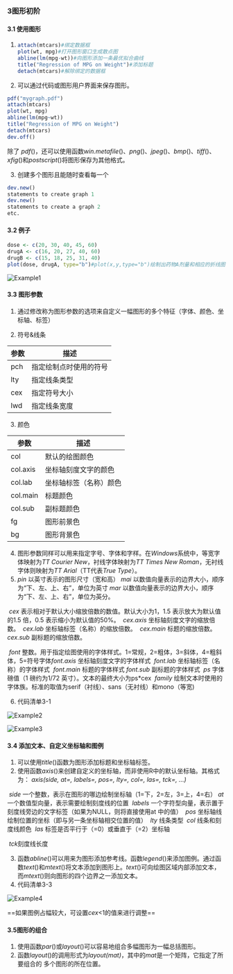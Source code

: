 ### 3图形初阶

#### 3.1 使用图形

1. ``` R
   attach(mtcars)#绑定数据框
   plot(wt, mpg)#打开图形窗口生成散点图
   abline(lm(mpg-wt))#向图形添加一条最优拟合曲线
   title("Regression of MPG on Weight")#添加标题
   detach(mtcars)#解除绑定的数据框
   ```

2. 可以通过代码或图形用户界面来保存图形。

``` R
pdf("mygraph.pdf")
attach(mtcars)
plot(wt, mpg)
abline(lm(mpg~wt))
title("Regression of MPG on Weight")
detach(mtcars)
dev.off()
```

除了 *pdf*()，还可以使用函数*win.metafile*()、*png*()、*jpeg*()、*bmp*()、*tiff*()、*xfig*()和*postscript*()将图形保存为其他格式。

3. 创建多个图形且能随时查看每一个

``` R
dev.new()
statements to create graph 1
dev.new()
statements to create a graph 2
etc.
```

#### 3.2 例子

``` R
dose <- c(20, 30, 40, 45, 60)
drugA <- c(16, 20, 27, 40, 60)
drugB <- c(15, 18, 25, 31, 40)
plot(dose, drugA, type="b")#plot(x,y,type="b")绘制出药物A剂量和相应的折线图
```

![Example1](Example1.jpeg)

#### 3.3 图形参数

1. 通过修改称为图形参数的选项来自定义一幅图形的多个特征（字体、颜色、坐标轴、标签）

2. 符号&线条

| 参数 | 描述                   |
| :--- | ---------------------- |
| pch  | 指定绘制点时使用的符号 |
| lty  | 指定线条类型           |
| cex  | 指定符号大小           |
| lwd  | 指定线条宽度           |

3. 颜色

| 参数     | 描述                   |
| -------- | ---------------------- |
| col      | 默认的绘图颜色         |
| col.axis | 坐标轴刻度文字的颜色   |
| col.lab  | 坐标轴标签（名称）颜色 |
| col.main | 标题颜色               |
| col.sub  | 副标题颜色             |
| fg       | 图形前景色             |
| bg       | 图形背景色             |

4. 图形参数同样可以用来指定字号、字体和字样。在*Windows*系统中，等宽字体映射为*TT
   Courier New*，衬线字体映射为*TT Times New Roman*，无衬线字体则映射为*TT Arial*（TT代表*True
   Type*）。
5. *pin* 以英寸表示的图形尺寸（宽和高）
   *mai* 以数值向量表示的边界大小，顺序为“下、左、上、右”，单位为英寸
   *mar* 以数值向量表示的边界大小，顺序为“下、左、上、右”，单位为英分。

​       *cex* 表示相对于默认大小缩放倍数的数值。默认大小为1，1.5 表示放大为默认值的1.5 倍，0.5 表示缩小为默认值的50%。
​       *cex.axis* 坐标轴刻度文字的缩放倍数。
​       *cex.lab* 坐标轴标签（名称）的缩放倍数。
​       *cex.main* 标题的缩放倍数。
​       *cex.sub* 副标题的缩放倍数。

​       *font* 整数。用于指定绘图使用的字体样式。1=常规，2=粗体，3=斜体，4=粗斜体，5=符号字体
​       *font.axis* 坐标轴刻度文字的字体样式
​       *font.lab* 坐标轴标签（名称）的字体样式
​       *font.main* 标题的字体样式
​       *font.sub* 副标题的字体样式
​       *ps* 字体磅值（1 磅约为1/72 英寸）。文本的最终大小为ps*cex
​       *family* 绘制文本时使用的字体族。标准的取值为serif（衬线）、sans（无衬线）和mono（等宽)

6. 代码清单3-1

![Example2](Example2.jpeg)

![Example3](Example3.jpeg)

#### 3.4 添加文本、自定义坐标轴和图例

1. 可以使用*title*()函数为图形添加标题和坐标轴标签。
2. 使用函数*axis*()来创建自定义的坐标轴，而非使用R中的默认坐标轴。其格式为：
   *axis(side, at=, labels=, pos=, lty=, col=, las=, tck=, ...)*

​      *side* 一个整数，表示在图形的哪边绘制坐标轴（1=下，2=左，3=上，4=右）
​      *at*一个数值型向量，表示需要绘制刻度线的位置
​      *labels* 一个字符型向量，表示置于刻度线旁边的文字标签（如果为NULL，则将直接使用at 中的值）
​      *pos* 坐标轴线绘制位置的坐标（即与另一条坐标轴相交位置的值）
​     *lty* 线条类型
​     *col* 线条和刻度线颜色
​     *las* 标签是否平行于（=0）或垂直于（=2）坐标轴

​     *tck*刻度线长度

3. 函数*abline*()可以用来为图形添加参考线。函数*legend*()来添加图例。通过函数*text*()和*mtext*()将文本添加到图形上。*text*()可向绘图区域内部添加文本，而*mtext*()则向图形的四个边界之一添加文本。
4. 代码清单3-3  

![Example4](Example4.jpeg)

==如果图例占幅较大，可设置*cex*<1的值来进行调整==

#### 3.5图形的组合

1. 使用函数*par*()或*layout*()可以容易地组合多幅图形为一幅总括图形。
2. 函数*layout*()的调用形式为*layout(mat)*，其中的*mat*是一个矩阵，它指定了所要组合的
   多个图形的所在位置。

